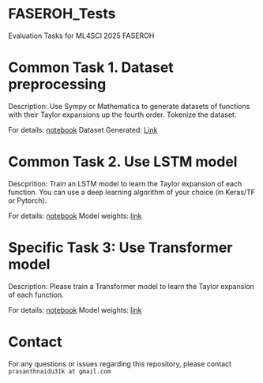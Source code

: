 # FASEROH_Tests
Evaluation Tasks for ML4SCI 2025 FASEROH 

# Common Task 1. Dataset preprocessing 

Description: Use Sympy or Mathematica to generate datasets of functions with their Taylor expansions up the fourth order. Tokenize the dataset.

For details: [notebook](Data_Generation_Task_1.ipynb)
Dataset Generated: [Link](final_data_4999.csv)
# Common Task 2. Use LSTM model

Descprition: Train an LSTM model to learn the Taylor expansion of each function.
You can use a deep learning algorithm of your choice (in Keras/TF or Pytorch).

For details: [notebook](./LSTM.ipynb)
Model weights: [link](./model_weights/LSTM_checkpoint.pth)
# Specific Task 3: Use Transformer model
Description: Please train a Transformer  model to learn the Taylor expansion of each function.

For details: [notebook](Transformer.ipynb)
Model weights: [link](./model_weights/Transformer_checkpoint.pth)


# Contact

For any questions or issues regarding this repository, please contact `prasanthnaidu31k at gmail.com`

